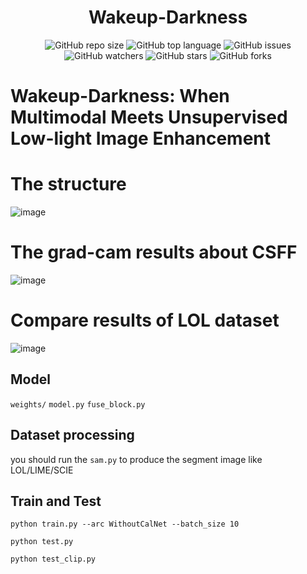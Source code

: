 <div align="center">
<h1>Wakeup-Darkness</h1>
</div>

<div align="center">
<img alt="GitHub repo size" src="https://img.shields.io/github/repo-size/zhangbaijin/Wakeup-Darkness?color=green"> <img alt="GitHub top language" src="https://img.shields.io/github/languages/top/zhangbaijin/Wakeup-Darkness">  <img alt="GitHub issues" src="https://img.shields.io/github/issues/zhangbaijin/Wakeup-Darkness"> 
</div>
<div align="center">
<img alt="GitHub watchers" src="https://img.shields.io/github/watchers/zhangbaijin/Wakeup-Darkness?style=social"> <img alt="GitHub stars" src="https://img.shields.io/github/stars/zhangbaijin/Awesome-LLM-explainable"> <img alt="GitHub forks" src="https://img.shields.io/github/forks/zhangbaijin/Wakeup-Darkness?style=social">
</div>



# Wakeup-Darkness: When Multimodal Meets Unsupervised Low-light Image Enhancement
# The structure
![image](https://github.com/zhangbaijin/Wakeup-Darkness/blob/main/figs/structure.png)

# The grad-cam results about CSFF
![image](https://github.com/zhangbaijin/Wakeup-Darkness/blob/main/figs/grad-cam.png)

# Compare results of LOL dataset
![image](https://github.com/zhangbaijin/Wakeup-Darkness/blob/main/figs/table.jpg)



## Model
`weights/`
`model.py` 
`fuse_block.py`

## Dataset processing
you should run the `sam.py` to produce the segment image like LOL/LIME/SCIE

## Train and Test

`python train.py --arc WithoutCalNet --batch_size 10`

`python test.py`

`python test_clip.py`

